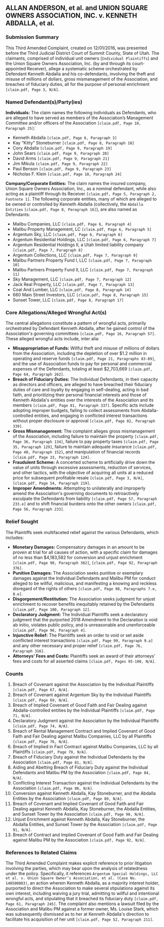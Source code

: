 ## ALLAN ANDERSON, et al. and UNION SQUARE OWNERS ASSOCIATION, INC. v. KENNETH ABDALLA, et al.
### Submission Summary
This Third Amended Complaint, created on 12/01/2016, was presented before the Third Judicial District Court of Summit County, State of Utah. The claimants, comprised of individual unit owners (`Individual Plaintiffs`) and the Union Square Owners Association, Inc. (by and through its court-appointed Receiver), allege a systematic scheme orchestrated by Defendant Kenneth Abdalla and his co-defendants, involving the theft and misuse of millions of dollars, gross mismanagement of the Association, and breaches of fiduciary duties, all for the purpose of personal enrichment `[claim.pdf, Page 3, N/A]`.

### Named Defendant(s)/Party(ies)
**Individuals:** The claim names the following individuals as Defendants, who are alleged to have served as members of the Association’s Management Committee and/or officers of the Association `[claim.pdf, Page 10, Paragraph 25]`:
- Kenneth Abdalla `[claim.pdf, Page 6, Paragraph 3]`
- Kay “Kitty” Stoneburner `[claim.pdf, Page 8, Paragraph 18]`
- Cory Abdalla `[claim.pdf, Page 9, Paragraph 19]`
- John Sears `[claim.pdf, Page 9, Paragraph 20]`
- David Arms `[claim.pdf, Page 9, Paragraph 21]`
- Jim Mikula `[claim.pdf, Page 9, Paragraph 22]`
- Paul Benson `[claim.pdf, Page 9, Paragraph 23]`
- Nicholas F. Klein `[claim.pdf, Page 10, Paragraph 24]`

**Company/Corporate Entities:** The claim names the insured company, Union Square Owners Association, Inc., as a nominal defendant, while also acting as a plaintiff through its Receiver `[claim.pdf, Page 5, Paragraph 2, Footnote 1]`. The following corporate entities, many of which are alleged to be owned or controlled by Kenneth Abdalla (collectively, the `Abdalla Entities` `[claim.pdf, Page 8, Paragraph 16]`), are also named as Defendants:
- Malibu Companies, LLC `[claim.pdf, Page 6, Paragraph 4]`
- Malibu Property Management, LC `[claim.pdf, Page 6, Paragraph 5]`
- Argentum Sky, LLC `[claim.pdf, Page 6, Paragraph 6]`
- Argentum Residential Holdings, LLC `[claim.pdf, Page 6, Paragraph 7]`
- Argentum Residential Holdings II, a Utah limited liability company `[claim.pdf, Page 7, Paragraph 8]`
- Argentum Collections, LLC `[claim.pdf, Page 7, Paragraph 9]`
- Malibu Partners Property Fund I, LLC `[claim.pdf, Page 7, Paragraph 10]`
- Malibu Partners Property Fund II, LLC `[claim.pdf, Page 7, Paragraph 11]`
- Sky Management, LLC `[claim.pdf, Page 7, Paragraph 12]`
- Jack Real Property, LLC `[claim.pdf, Page 7, Paragraph 13]`
- Coal And Lumber, LLC `[claim.pdf, Page 8, Paragraph 14]`
- 660 Main Street Investors, LLC `[claim.pdf, Page 8, Paragraph 15]`
- Sunset Tower, LLC `[claim.pdf, Page 8, Paragraph 17]`

### Core Allegations/Alleged Wrongful Act(s)
The central allegations constitute a pattern of wrongful acts, primarily orchestrated by Defendant Kenneth Abdalla, after he gained control of the Association's governing committees `[claim.pdf, Page 16, Paragraph 57]`. These alleged wrongful acts include, inter alia:
- **Misappropriation of Funds:** Willful theft and misuse of millions of dollars from the Association, including the depletion of over $1.2 million in operating and reserve funds `[claim.pdf, Page 21, Paragraphs 83-89]`, and the use of Association funds to pay for personal and commercial expenses of the Defendants, totaling at least $2,703,669 `[claim.pdf, Page 64, Paragraph 262]`.
- **Breach of Fiduciary Duties:** The Individual Defendants, in their capacity as directors and officers, are alleged to have breached their fiduciary duties of care and loyalty by engaging in self-dealing, acting in bad faith, and prioritizing their personal financial interests and those of Kenneth Abdalla's entities over the interests of the Association and its members `[claim.pdf, Page 81, Paragraph 337]`. Specific acts include adopting improper budgets, failing to collect assessments from Abdalla-controlled entities, and engaging in conflicted interest transactions without proper disclosure or approval `[claim.pdf, Page 82, Paragraph 339]`.
- **Gross Mismanagement:** The complaint alleges gross mismanagement of the Association, including failure to maintain the property `[claim.pdf, Page 36, Paragraph 134]`, failure to pay property taxes `[claim.pdf, Page 35, Paragraph 129]`, failure to maintain adequate insurance `[claim.pdf, Page 40, Paragraph 152]`, and manipulation of financial records `[claim.pdf, Page 33, Paragraph 124]`.
- **Fraudulent Scheme:** A concerted scheme to artificially drive down the value of units through excessive assessments, reduction of services, and other tactics, with the objective of acquiring all units at a reduced price for subsequent profitable resale `[claim.pdf, Page 3, N/A]`, `[claim.pdf, Page 54, Paragraph 219]`.
- **Improper Amendments:** Attempting to unilaterally and improperly amend the Association's governing documents to retroactively exculpate the Defendants from liability `[claim.pdf, Page 57, Paragraph 233.e]` and to shift financial burdens onto the other owners `[claim.pdf, Page 56, Paragraph 233]`.

### Relief Sought
The Plaintiffs seek multifaceted relief against the various Defendants, which includes:
- **Monetary Damages:** Compensatory damages in an amount to be proven at trial for all causes of action, with a specific claim for damages of no less than $4,183,582 for conversion and unjust enrichment `[claim.pdf, Page 90, Paragraph 362]`, `[claim.pdf, Page 92, Paragraph 376]`.
- **Punitive Damages:** The Association seeks punitive or exemplary damages against the Individual Defendants and Malibu PM for conduct alleged to be willful, malicious, and manifesting a knowing and reckless disregard of the rights of others `[claim.pdf, Page 98, Paragraphs 7.e, 8.e]`.
- **Disgorgement/Restitution:** The Association seeks judgment for unjust enrichment to recover benefits inequitably retained by the Defendants `[claim.pdf, Page 100, Paragraph 12]`.
- **Declaratory Judgment:** The Individual Plaintiffs seek a declaratory judgment that the purported 2018 Amendment to the Declaration is void ab initio, violates public policy, and is unreasonable and unenforceable `[claim.pdf, Page 96, Paragraph 4]`.
- **Injunctive Relief:** The Plaintiffs seek an order to void or set aside conflicted interest transactions `[claim.pdf, Page 99, Paragraph 9.a]` and any other necessary and proper relief `[claim.pdf, Page 76, Paragraph 316]`.
- **Attorneys' Fees and Costs:** Plaintiffs seek an award of their attorneys' fees and costs for all asserted claims `[claim.pdf, Pages 95-100, N/A]`.

### Counts
1.  Breach of Covenant against the Association by the Individual Plaintiffs `[claim.pdf, Page 67, N/A]`.
2.  Breach of Covenant against Argentum Sky by the Individual Plaintiffs `[claim.pdf, Page 69, N/A]`.
3.  Breach of Implied Covenant of Good Faith and Fair Dealing against Abdalla-controlled entities by the Individual Plaintiffs `[claim.pdf, Page 71, N/A]`.
4.  Declaratory Judgment against the Association by the Individual Plaintiffs `[claim.pdf, Page 74, N/A]`.
5.  Breach of Rental Management Contract and Implied Covenant of Good Faith and Fair Dealing against Malibu Companies, LLC by all Plaintiffs `[claim.pdf, Page 76, N/A]`.
6.  Breach of Implied in Fact Contract against Malibu Companies, LLC by all Plaintiffs `[claim.pdf, Page 79, N/A]`.
7.  Breach of Fiduciary Duty against the Individual Defendants by the Association `[claim.pdf, Page 81, N/A]`.
8.  Aiding and Abetting Breach of Fiduciary Duty against the Individual Defendants and Malibu PM by the Association `[claim.pdf, Page 84, N/A]`.
9.  Conflicting Interest Transaction against the Individual Defendants by the Association `[claim.pdf, Page 86, N/A]`.
10. Conversion against Kenneth Abdalla, Kay Stoneburner, and the Abdalla Entities by the Association `[claim.pdf, Page 89, N/A]`.
11. Breach of Covenant and Implied Covenant of Good Faith and Fair Dealing against Kenneth Abdalla, Kay Stoneburner, the Abdalla Entities, and Sunset Tower by the Association `[claim.pdf, Page 90, N/A]`.
12. Unjust Enrichment against Kenneth Abdalla, Kay Stoneburner, the Abdalla Entities, and Sunset Tower by the Association `[claim.pdf, Page 91, N/A]`.
13. Breach of Contract and Implied Covenant of Good Faith and Fair Dealing against Malibu PM by the Association `[claim.pdf, Page 92, N/A]`.

### References to Related Claims
The Third Amended Complaint makes explicit reference to prior litigation involving the parties, which may bear upon the analysis of relatedness under the policy. Specifically, it references `Argentum Special Holdings, LLC et al. v. Union Square Owner’s Association, et al. (Case No. 140500083)`, an action wherein Kenneth Abdalla, as a majority interest holder, purported to direct the Association to make several stipulations against its own interest, including waiving a jury trial, admitting to willful and intentional wrongful acts, and stipulating that it breached its fiduciary duty `[claim.pdf, Page 61, Paragraph 245]`. The complaint also mentions a lawsuit filed by the Association and Malibu PM against a former owner, Ms. Louise Stark, which was subsequently dismissed as to her at Kenneth Abdalla's direction to facilitate his acquisition of her unit `[claim.pdf, Page 52, Paragraph 211]`.
